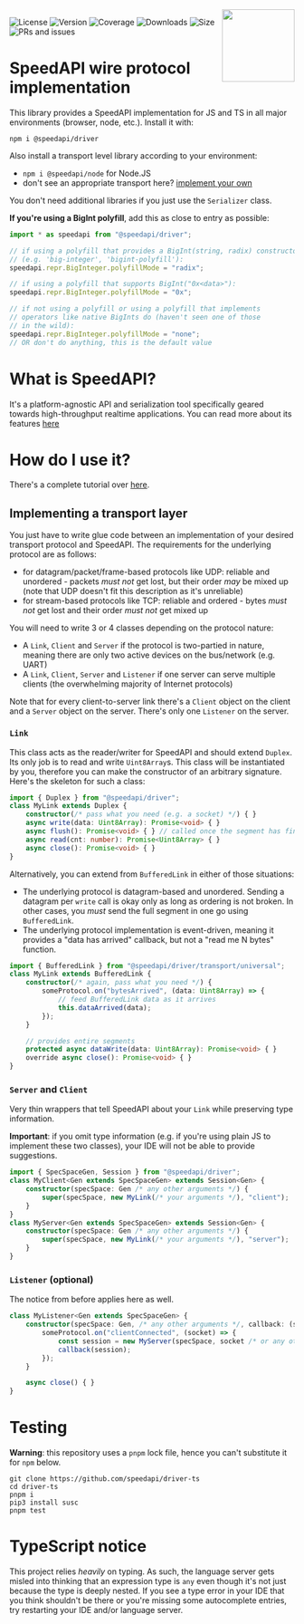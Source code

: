<img align="right" width="128" src="https://github.com/speedapi/info/blob/master/logos/logo_color.png?raw=true">

![License](https://img.shields.io/github/license/speedapi/driver-ts)
![Version](https://img.shields.io/npm/v/@speedapi/driver)
![Coverage](https://coveralls.io/repos/github/speedapi/driver-ts/badge.svg?branch=master)
![Downloads](https://img.shields.io/npm/dt/@speedapi/driver)
![Size](https://img.shields.io/bundlephobia/minzip/@speedapi/driver)
![PRs and issues](https://img.shields.io/badge/PRs%20and%20issues-welcome-brightgreen)

# SpeedAPI wire protocol implementation
This library provides a SpeedAPI implementation for JS and TS in all major environments (browser, node, etc.). Install it with:
```console
npm i @speedapi/driver
```

Also install a transport level library according to your environment:
  - `npm i @speedapi/node` for Node.JS
  - don't see an appropriate transport here? [implement your own](#implementing-a-transport-layer)

You don't need additional libraries if you just use the `Serializer` class.

**If you're using a BigInt polyfill**, add this as close to entry as possible:
```typescript
import * as speedapi from "@speedapi/driver";

// if using a polyfill that provides a BigInt(string, radix) constructor
// (e.g. 'big-integer', 'bigint-polyfill'):
speedapi.repr.BigInteger.polyfillMode = "radix";

// if using a polyfill that supports BigInt("0x<data>"):
speedapi.repr.BigInteger.polyfillMode = "0x";

// if not using a polyfill or using a polyfill that implements
// operators like native BigInts do (haven't seen one of those
// in the wild):
speedapi.repr.BigInteger.polyfillMode = "none";
// OR don't do anything, this is the default value
```

# What is SpeedAPI?
It's a platform-agnostic API and serialization tool specifically geared towards high-throughput realtime applications. You can read more about its features [here](https://github.com/speedapi/info)

# How do I use it?
There's a complete tutorial over [here](https://github.com/speedapi/info/tree/master/speedapi-tutorial).

## Implementing a transport layer
You just have to write glue code between an implementation of your desired transport protocol and SpeedAPI. The requirements for the underlying protocol are as follows:
  - for datagram/packet/frame-based protocols like UDP: reliable and unordered - packets _must not_ get lost, but their order _may_ be mixed up (note that UDP doesn't fit this description as it's unreliable)
  - for stream-based protocols like TCP: reliable and ordered - bytes _must not_ get lost and their order _must not_ get mixed up

You will need to write 3 or 4 classes depending on the protocol nature:
  - A `Link`, `Client` and `Server` if the protocol is two-partied in nature, meaning there are only two active devices on the bus/network (e.g. UART)
  - A `Link`, `Client`, `Server` and `Listener` if one server can serve multiple clients (the overwhelming majority of Internet protocols)

Note that for every client-to-server link there's a `Client` object on the client and a `Server` object on the server. There's only one `Listener` on the server.

### `Link`
This class acts as the reader/writer for SpeedAPI and should extend `Duplex`. Its only job is to read and write `Uint8Array`s. This class will be instantiated by you, therefore you can make the constructor of an arbitrary signature. Here's the skeleton for such a class:
```ts
import { Duplex } from "@speedapi/driver";
class MyLink extends Duplex {
    constructor(/* pass what you need (e.g. a socket) */) { }
    async write(data: Uint8Array): Promise<void> { }
    async flush(): Promise<void> { } // called once the segment has finished writing
    async read(cnt: number): Promise<Uint8Array> { }
    async close(): Promise<void> { }
}
```

Alternatively, you can extend from `BufferedLink` in either of those situations:
  - The underlying protocol is datagram-based and unordered. Sending a datagram per `write` call is okay only as long as ordering is not broken. In other cases, you _must_ send the full segment in one go using `BufferedLink`.
  - The underlying protocol implementation is event-driven, meaning it provides a "data has arrived" callback, but not a "read me N bytes" function.

```ts
import { BufferedLink } from "@speedapi/driver/transport/universal";
class MyLink extends BufferedLink {
    constructor(/* again, pass what you need */) {
        someProtocol.on("bytesArrived", (data: Uint8Array) => {
            // feed BufferedLink data as it arrives
            this.dataArrived(data);
        });
    }

    // provides entire segments
    protected async dataWrite(data: Uint8Array): Promise<void> { }
    override async close(): Promise<void> { }
}
```

### `Server` and `Client`
Very thin wrappers that tell SpeedAPI about your `Link` while preserving type information.

**Important**: if you omit type information (e.g. if you're using plain JS to implement these two classes), your IDE will not be able to provide suggestions.
```ts
import { SpecSpaceGen, Session } from "@speedapi/driver";
class MyClient<Gen extends SpecSpaceGen> extends Session<Gen> {
    constructor(specSpace: Gen /* any other arguments */) {
        super(specSpace, new MyLink(/* your arguments */), "client");
    }
}
class MyServer<Gen extends SpecSpaceGen> extends Session<Gen> {
    constructor(specSpace: Gen /* any other arguments */) {
        super(specSpace, new MyLink(/* your arguments */), "server");
    }
}
```

### `Listener` (optional)
The notice from before applies here as well.
```ts
class MyListener<Gen extends SpecSpaceGen> {
    constructor(specSpace: Gen, /* any other arguments */, callback: (server: MyServer<Gen>) => void /* optional too */) {
        someProtocol.on("clientConnected", (socket) => {
            const session = new MyServer(specSpace, socket /* or any other arguments per your definition */);
            callback(session);
        });
    }

    async close() { }
}
```

# Testing
**Warning**: this repository uses a `pnpm` lock file, hence you can't substitute it for `npm` below.
```
git clone https://github.com/speedapi/driver-ts
cd driver-ts
pnpm i
pip3 install susc
pnpm test
```

# TypeScript notice
This project relies _heavily_ on typing. As such, the language server gets misled into thinking that an expression type is `any` even though it's not just because the type is deeply nested. If you see a type error in your IDE that you think shouldn't be there or you're missing some autocomplete entries, try restarting your IDE and/or language server.
